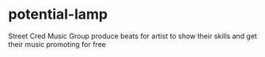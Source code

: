 # potential-lamp
Street Cred Music Group produce beats for artist to show their skills and get their music promoting for free
